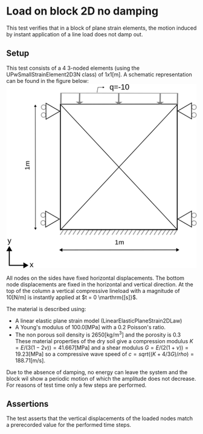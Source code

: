 # Load on block 2D no damping

This test verifies that in a block of plane strain elements, the motion induced by instant application of a line load does not damp out.

## Setup

This test consists of a 4 3-noded elements (using the UPwSmallStrainElement2D3N class) of $1x1 \mathrm{[m]}$. A
schematic representation can be found in the figure below:
![MeshStructure](MeshStructure.svg)

All nodes on the sides have fixed horizontal displacements. The bottom node displacements are fixed in the horizontal and vertical direction. At the top of the column a vertical compressive lineload with a magnitude of $10 \mathrm{[N/m]}$ is instantly applied at $t = 0 \marthrm{[s]}$.

The material is described using:
-   A linear elastic plane strain model (LinearElasticPlaneStrain2DLaw)
-   A Young's modulus of $100.0 \mathrm{[MPa]}$ with a 0.2 Poisson's ratio.
-   The non porous soil density is $2650 \mathrm{[kg/m^3]}$ and the porosity is 0.3
These material properties of the dry soil give a compression modulus $K = E / (3(1-2\nu)) = 41.667 \mathrm{[MPa]}$ and a shear modulus $G = E / (2( 1 + \nu )) = 19.23 \mathrm{[MPa]}$ so a compressive wave speed of $c = sqrt( ( K + 4/3 G ) / rho ) = 188.71 \mathrm{[m/s]}$.

Due to the absence of damping, no energy can leave the system and the block wil show a periodic motion of which the amplitude does not decrease. For reasons of test time only a few steps are performed.

## Assertions

The test asserts that the vertical displacements of the loaded nodes match a prerecorded value for the performed time steps.
